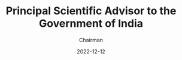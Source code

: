 ---
title: "Principal Scientific Advisor to the Government of India"
subsubtitle: "Task Force on Cybersecurity for AI"
subtitle: "Chairman"
date: 2022-12-12
image: "/images/advisor-govt.png"
link: "https://setsindia.in/wp-content/uploads/2024/06/taskforcereport.pdf"
draft: false
weight: 8
caption:
---